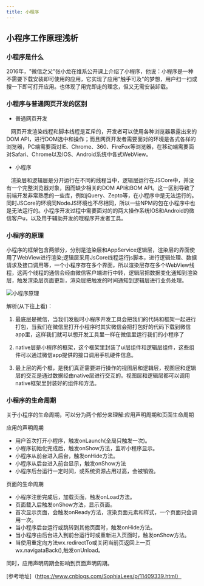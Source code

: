 ```yaml
---
title: 小程序
---
```


## 小程序工作原理浅析

### 小程序是什么

  2016年，"微信之父"张小龙在维系公开课上介绍了小程序，他说：小程序是一种不需要下载安装即可使用的应用，它实现了应用"触手可及"的梦想，用户扫一扫或搜一下即可打开应用。也体现了用完即走的理念，但又无需安装卸载。

### 小程序与普通网页开发的区别

- 普通网页开发

    网页开发渲染线程和脚本线程是互斥的，开发者可以使用各种浏览器暴露出来的DOM API，进行DOM选中和操作；而且网页开发者需要面对的环境是各式各样的浏览器，PC端需要面对IE、Chrome、360、FireFox等浏览器，在移动端需要面对Safari、Chrome以及IOS、Android系统中各式WebView。

- 小程序

    渲染层和逻辑层是分开运行在不同的线程当中，逻辑层运行在JSCore中，并没有一个完整浏览器对象，因而缺少相关的DOM API和BOM API。这一区别导致了前端开发非常熟悉的一些库，例如jQuery、Zepto等，在小程序中是无法运行的。同时JSCore的环境同NodeJS环境也不尽相同，所以一些NPM的包在小程序中也是无法运行的。小程序开发过程中需要面对的的两大操作系统IOS和Android的微信客户u，以及用于辅助开发的哦程序开发者工具。
    
### 小程序的原理

小程序的框架包含两部分，分别是渲染层和AppService逻辑层，渲染层的界面使用了WebView进行渲染;逻辑层采用JsCore线程运行js脚本，进行逻辑处理、数据请求及接口调用等，一个小程序存在多个界面，所以渲染层存在多个WebView线程，这两个线程的通信会经由微信客户端进行中转，逻辑层把数据变化通知到渲染层，触发渲染层页面更新，渲染层把触发的时间通知到逻辑层进行业务处理。


<img :src="$withBase('/images/1372676-20190825175246071-1950984297.png')" alt="小程序原理">

解析(从下往上看)：

1. 最底层是微信，当我们发版时小程序开发工具会把我们的代码和框架一起进行打包，当我们在微信里打开小程序时其实微信会把打包好的代码下载到微信app里，这样我们就可以想开发工具里一样在微信里运行我们的小程序了

2. native层是小程序的框架，这个框架里封装了ui层组件和逻辑层组件，这些组件可以通过微信app提供的接口调用手机硬件信息。

3. 最上层的两个框，是我们真正需要进行操作的视图层和逻辑层，视图层和逻辑层的交互是通过数据经由native层进行交互的。视图层和逻辑层都可以调用native框架里封装好的组件和方法。

### 小程序的生命周期

关于小程序的生命周期，可以分为两个部分来理解:应用声明周期和页面生命周期

应用的声明周期
 - 用户首次打开小程序，触发onLaunch(全局只触发一次)。
 - 小程序初始化完成后，触发onShow方法，监听小程序显示。
 - 小程序从前台进入后台，触发onHide方法。
 - 小程序从后台进入前台显示，触发onShow方法
 - 小程序后台运行一定时间，或系统资源占用过高，会被销毁。
 
页面的生命周期
 - 小程序注册完成后，加载页面，触发onLoad方法。
 - 页面载入后触发onShow方法，显示页面。
 - 首次显示页面，会触发onReady方法，渲染页面元素和样式，一个页面只会调用一次。
 - 当小程序后台运行或跳转到其他页面时，触发onHide方法。
 - 当小程序由后台进入到前台运行时或重新进入页面时，触发onShow方法。
 - 当使用重定向方法wx.redirectTo或关闭当前页返回上一页wx.navigataBack(),触发onUnload。
 
同时，应用声明周期会影响到页面声明周期。

[参考地址]（https://www.cnblogs.com/SophiaLees/p/11409339.html）